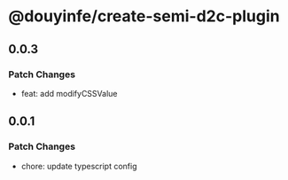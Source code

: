 # @douyinfe/create-semi-d2c-plugin

## 0.0.3

### Patch Changes

- feat: add modifyCSSValue

## 0.0.1

### Patch Changes

- chore: update typescript config
